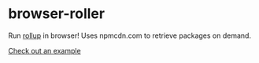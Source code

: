 # browser-roller

Run [rollup](http://rollupjs.org/) in browser! Uses npmcdn.com to retrieve packages on demand.

[Check out an example](https://tungs.github.io/browser-roller/browserRoller.html#{%22mainjs%22%3A%22export%20{%20selection%2C%20select%20}%20from%20\\%22d3-selection\\%22%3B\\nexport%20{%20transition%20}%20from%20\\%22d3-transition\\%22%3B\\n%22%2C%22preferredVersions%22%3A%22{\\n%20%20%20%20\\%22d3-selection\\%22%3A\\%22latest\\%22%2C\\n%20%20%20%20\\%22d3-transition\\%22%3A\\%22latest\\%22\\n}%22%2C%22otherOptions%22%3A%22{\\n}%22%2C%22moduleName%22%3A%22d3%22%2C%22exportType%22%3A%22umd%22})
